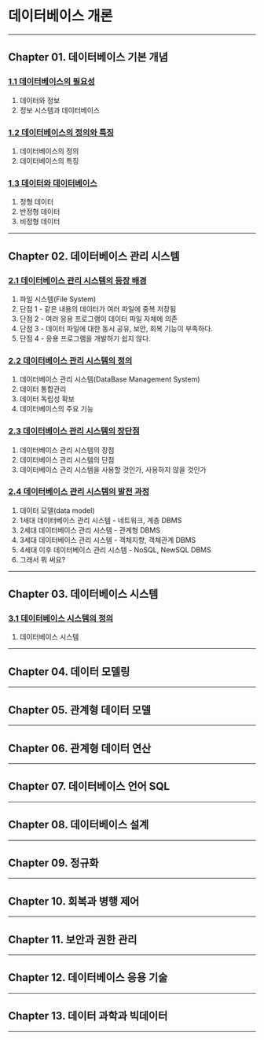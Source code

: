 

# 데이터베이스 개론

---

## Chapter 01. 데이터베이스 기본 개념

### <a href="Chapter 01. 데이터베이스 기본 개념/1.1 데이터베이스의 필요성.md" target="_blank">1.1 데이터베이스의 필요성</a>
1) 데이터와 정보
2) 정보 시스템과 데이터베이스

### <a href="Chapter 01. 데이터베이스 기본 개념/1.2 데이터베이스의 정의와 특징.md" target="_blank">1.2 데이터베이스의 정의와 특징</a>
1) 데이터베이스의 정의
2) 데이터베이스의 특징

### <a href="Chapter 01. 데이터베이스 기본 개념/1.3 데이터와 데이터베이스.md" target="_blank">1.3 데이터와 데이터베이스</a>
1) 정형 데이터
2) 반정형 데이터
3) 비정형 데이터

---

## Chapter 02. 데이터베이스 관리 시스템

### <a href="Chapter 02. 데이터베이스 관리 시스템/2.1 데이터베이스 관리 시스템의 등장 배경.md" target="_blank">2.1 데이터베이스 관리 시스템의 등장 배경</a>
1) 파일 시스템(File System)
2) 단점 1 - 같은 내용의 데이터가 여러 파일에 중복 저장됨
3) 단점 2 - 여러 응용 프로그램이 데이터 파일 자체에 의존
4) 단점 3 - 데이터 파일에 대한 동시 공유, 보안, 회복 기능이 부족하다.
5) 단점 4 - 응용 프로그램을 개발하기 쉽지 않다.

### <a href="Chapter 02. 데이터베이스 관리 시스템/2.2 데이터베이스 관리 시스템의 정의.md" target="_blank">2.2 데이터베이스 관리 시스템의 정의</a>
1) 데이터베이스 관리 시스템(DataBase Management System)
2) 데이터 통합관리
3) 데이터 독립성 확보
4) 데이터베이스의 주요 기능

### <a href="Chapter 02. 데이터베이스 관리 시스템/2.3 데이터베이스 관리 시스템의 장단점.md" target="_blank">2.3 데이터베이스 관리 시스템의 장단점</a>
1) 데이터베이스 관리 시스템의 장점
2) 데이터베이스 관리 시스템의 단점
3) 데이터베이스 관리 시스템을 사용할 것인가, 사용하지 않을 것인가

### <a href="Chapter 02. 데이터베이스 관리 시스템/2.4 데이터베이스 관리 시스템의 발전 과정.md" target="_blank">2.4 데이터베이스 관리 시스템의 발전 과정</a>
1) 데이터 모델(data model)
2) 1세대 데이터베이스 관리 시스템 - 네트워크, 계층 DBMS
3) 2세대 데이터베이스 관리 시스템 - 관계형 DBMS
4) 3세대 데이터베이스 관리 시스템 - 객체지향, 객체관계 DBMS
5) 4세대 이후 데이터베이스 관리 시스템 - NoSQL, NewSQL DBMS
6) 그래서 뭐 써요?

---

## Chapter 03. 데이터베이스 시스템

### <a href="Chapter 03. 데이터베이스 시스템/3.1 데이터베이스 시스템의 정의.md" target="_blank">3.1 데이터베이스 시스템의 정의</a>
1) 데이터베이스 시스템

---

## Chapter 04. 데이터 모델링

---

## Chapter 05. 관계형 데이터 모델

---

## Chapter 06. 관계형 데이터 연산

---

## Chapter 07. 데이터베이스 언어 SQL

---

## Chapter 08. 데이터베이스 설계

---

## Chapter 09. 정규화

---

## Chapter 10. 회복과 병행 제어

---

## Chapter 11. 보안과 권한 관리

---

## Chapter 12. 데이터베이스 응용 기술

---

## Chapter 13. 데이터 과학과 빅데이터

---